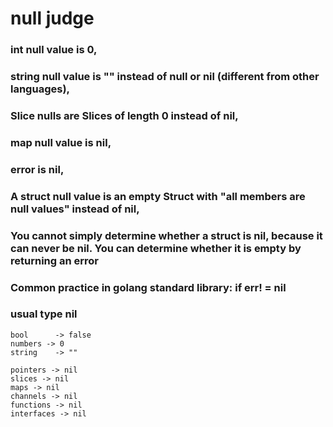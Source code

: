 # null judge

### int null value is 0,

### string null value is "" instead of null or nil (different from other languages),

### Slice nulls are Slices of length 0 instead of nil,

### map null value is nil,

### error is nil,

### A struct null value is an empty Struct with "all members are null values" instead of nil,

### You cannot simply determine whether a struct is nil, because it can never be nil. You can determine whether it is empty by returning an error
### Common practice in golang standard library: if err! = nil


### usual type nil

```
bool      -> false                              
numbers -> 0                                 
string    -> ""      

pointers -> nil
slices -> nil
maps -> nil
channels -> nil
functions -> nil
interfaces -> nil
```